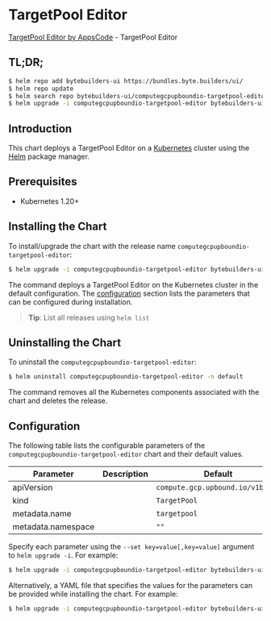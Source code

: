 # TargetPool Editor

[TargetPool Editor by AppsCode](https://byte.builders) - TargetPool Editor

## TL;DR;

```bash
$ helm repo add bytebuilders-ui https://bundles.byte.builders/ui/
$ helm repo update
$ helm search repo bytebuilders-ui/computegcpupboundio-targetpool-editor --version=v0.4.18
$ helm upgrade -i computegcpupboundio-targetpool-editor bytebuilders-ui/computegcpupboundio-targetpool-editor -n default --create-namespace --version=v0.4.18
```

## Introduction

This chart deploys a TargetPool Editor on a [Kubernetes](http://kubernetes.io) cluster using the [Helm](https://helm.sh) package manager.

## Prerequisites

- Kubernetes 1.20+

## Installing the Chart

To install/upgrade the chart with the release name `computegcpupboundio-targetpool-editor`:

```bash
$ helm upgrade -i computegcpupboundio-targetpool-editor bytebuilders-ui/computegcpupboundio-targetpool-editor -n default --create-namespace --version=v0.4.18
```

The command deploys a TargetPool Editor on the Kubernetes cluster in the default configuration. The [configuration](#configuration) section lists the parameters that can be configured during installation.

> **Tip**: List all releases using `helm list`

## Uninstalling the Chart

To uninstall the `computegcpupboundio-targetpool-editor`:

```bash
$ helm uninstall computegcpupboundio-targetpool-editor -n default
```

The command removes all the Kubernetes components associated with the chart and deletes the release.

## Configuration

The following table lists the configurable parameters of the `computegcpupboundio-targetpool-editor` chart and their default values.

|     Parameter      | Description |                   Default                   |
|--------------------|-------------|---------------------------------------------|
| apiVersion         |             | <code>compute.gcp.upbound.io/v1beta1</code> |
| kind               |             | <code>TargetPool</code>                     |
| metadata.name      |             | <code>targetpool</code>                     |
| metadata.namespace |             | <code>""</code>                             |


Specify each parameter using the `--set key=value[,key=value]` argument to `helm upgrade -i`. For example:

```bash
$ helm upgrade -i computegcpupboundio-targetpool-editor bytebuilders-ui/computegcpupboundio-targetpool-editor -n default --create-namespace --version=v0.4.18 --set apiVersion=compute.gcp.upbound.io/v1beta1
```

Alternatively, a YAML file that specifies the values for the parameters can be provided while
installing the chart. For example:

```bash
$ helm upgrade -i computegcpupboundio-targetpool-editor bytebuilders-ui/computegcpupboundio-targetpool-editor -n default --create-namespace --version=v0.4.18 --values values.yaml
```

